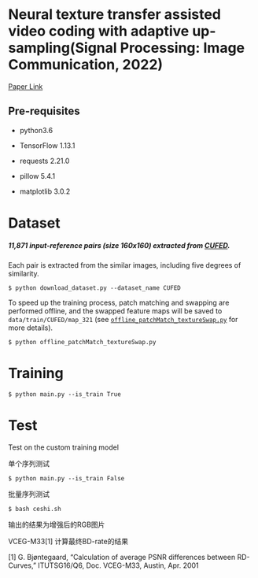 # Neural texture transfer assisted video coding with adaptive up-sampling(Signal Processing: Image Communication, 2022)
[Paper Link](https://www.sciencedirect.com/science/article/abs/pii/S0923596522000777)
## Pre-requisites

- python3.6

- TensorFlow 1.13.1
- requests 2.21.0
- pillow 5.4.1
- matplotlib 3.0.2



# Dataset

##### 11,871 input-reference pairs (size 160x160) extracted from [CUFED](http://acsweb.ucsd.edu/~yuw176/event-curation.html).

Each pair is extracted from the similar images, including five degrees of similarity. 

```
$ python download_dataset.py --dataset_name CUFED
```

To speed up the training process, patch matching and swapping are performed offline, and the swapped feature maps will be saved to `data/train/CUFED/map_321` (see [`offline_patchMatch_textureSwap.py`](offline_patchMatch_textureSwap.py) for more details). 

```
$ python offline_patchMatch_textureSwap.py
```



# Training

```
$ python main.py --is_train True
```



# Test

Test on the custom training model

单个序列测试

```
$ python main.py --is_train False
```

批量序列测试

```
$ bash ceshi.sh
```

输出的结果为增强后的RGB图片

VCEG-M33[1] 计算最终BD-rate的结果

[1] G. Bjøntegaard, “Calculation of average PSNR differences between RD-Curves,” ITUTSG16/Q6, Doc. VCEG-M33, Austin, Apr. 2001
